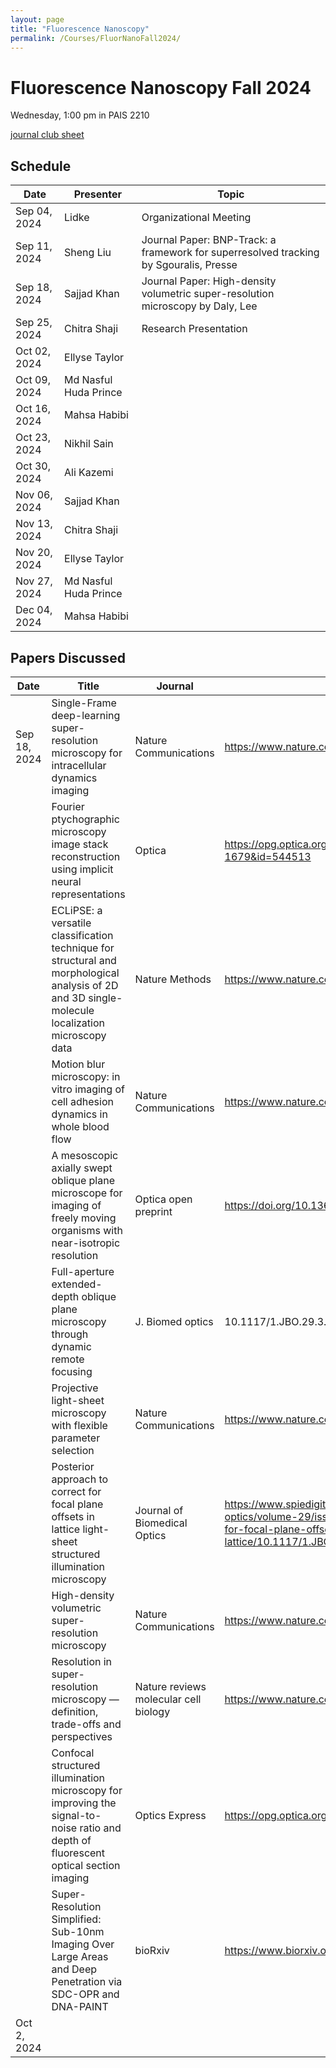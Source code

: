 ```yaml
---
layout: page
title: "Fluorescence Nanoscopy"
permalink: /Courses/FluorNanoFall2024/
---
```


# Fluorescence Nanoscopy Fall 2024

Wednesday, 1:00 pm in PAIS 2210

[journal club sheet](https://unmm-my.sharepoint.com/:x:/r/personal/ellyset_unm_edu/_layouts/15/Doc.aspx?sourcedoc=%7BB971F8B8-5AAA-4DC8-BA60-AD7624F6E919%7D&file=Fluor%20Nano%20Seminar%20Fall%202024.xlsx&fromShare=true&action=default&mobileredirect=true)

## Schedule

| Date          | Presenter | Topic |
|---------------|-----------|-------|
| Sep 04, 2024  | Lidke        | Organizational Meeting |
| Sep 11, 2024  | Sheng Liu | Journal Paper: BNP-Track: a framework for superresolved tracking by Sgouralis, Presse       |
| Sep 18, 2024  | Sajjad Khan | Journal Paper: High-density volumetric super-resolution microscopy by Daly, Lee       |
| Sep 25, 2024  | Chitra Shaji | Research Presentation      |  
| Oct 02, 2024  | Ellyse Taylor          |       |  
| Oct 09, 2024  | Md Nasful Huda Prince          |       |  
| Oct 16, 2024  | Mahsa Habibi          |       |  
| Oct 23, 2024  | Nikhil Sain          |       |  
| Oct 30, 2024  | Ali Kazemi          |       |  
| Nov 06, 2024  | Sajjad Khan          |       |  
| Nov 13, 2024  | Chitra Shaji          |       |  
| Nov 20, 2024  | Ellyse Taylor          |       |  
| Nov 27, 2024  | Md Nasful Huda Prince          |       |  
| Dec 04, 2024  | Mahsa Habibi          |       |


## Papers Discussed

| Date          | Title | Journal | Link |
|---------------|-----------|-------|-------|
| Sep 18, 2024  | Single-Frame deep-learning super-resolution microscopy for intracellular dynamics imaging        | Nature Communications | https://www.nature.com/articles/s41467-023-38452-2 |
|               | Fourier ptychographic microscopy image stack reconstruction using implicit neural representations | Optica       | https://opg.optica.org/optica/fulltext.cfm?uri=optica-10-12-1679&id=544513 |
|               | ECLiPSE: a versatile classification technique for structural and morphological analysis of 2D and 3D single-molecule localization microscopy data | Nature Methods       | https://www.nature.com/articles/s41592-024-02414-3 |
|               | Motion blur microscopy: in vitro imaging of cell adhesion dynamics in whole blood flow | Nature Communications       | https://www.nature.com/articles/s41467-024-51014-4 |
|               |   A mesoscopic axially swept oblique plane microscope for imaging of freely moving organisms with near-isotropic resolution | Optica open preprint       | https://doi.org/10.1364/opticaopen.26525872.v1 |
|               | Full-aperture extended-depth oblique plane microscopy through dynamic remote focusing | J. Biomed optics       | 10.1117/1.JBO.29.3.036502 |
|               | Projective light-sheet microscopy with flexible parameter selection | Nature Communications       | https://www.nature.com/articles/s41467-024-46693-y |
|               | Posterior approach to correct for focal plane offsets in lattice light-sheet structured illumination microscopy | Journal of Biomedical Optics       | https://www.spiedigitallibrary.org/journals/journal-of-biomedical-optics/volume-29/issue-08/086502/Posterior-approach-to-correct-for-focal-plane-offsets-in-lattice/10.1117/1.JBO.29.8.086502.full#_=_ |
|               | High-density volumetric super-resolution microscopy | Nature Communications       | https://www.nature.com/articles/s41467-024-45828-5 |
|               | Resolution in super-resolution microscopy — definition, trade-offs and perspectives | Nature reviews molecular cell biology       | https://www.nature.com/articles/s41580-024-00755-7 |
|               | Confocal structured illumination microscopy for improving the signal-to-noise ratio and depth of fluorescent optical section imaging | Optics Express       | https://opg.optica.org/oe/fulltext.cfm?uri=oe-32-18-32550 |
|               | Super-Resolution Simplified: Sub-10nm Imaging Over Large Areas and Deep Penetration via SDC-OPR and DNA-PAINT | bioRxiv       | https://www.biorxiv.org/content/10.1101/2024.08.26.609760v1.full.pdf |
| Oct 2, 2024   |  |        |  |




